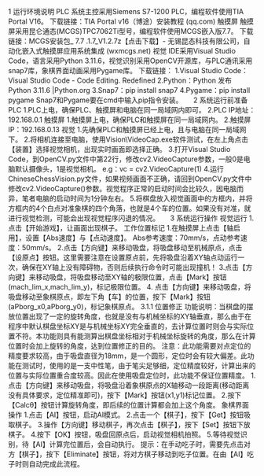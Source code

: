 1	运行环境说明
PLC
系统主控采用Siemens S7-1200 PLC，编程软件使用TIA Portal V16。
下载链接：TIA Portal v16（博途）安装教程 (qq.com)
触摸屏
触摸屏采用昆仑通态(MCGS)TPC7062Ti型号，编程软件使用MCGS嵌入版7.7。
下载链接：MCGS安装包_ 7.7 .1.7_V1.2.7z【点击下载】- 无锡昆态科技有限公司，自动化嵌入式触摸屏应用系统集成 (wxmcgs.net)
视觉
IDE采用Visual Studio Code，语言采用Python 3.11.6，视觉识别采用OpenCV开源库，与PLC通讯采用snap7库，象棋界面动画采用Pygame库。
下载链接：
1.Visual Studio Code：Visual Studio Code - Code Editing. Redefined
2.Python：Python 发布 Python 3.11.6 |Python.org
3.Snap7：pip install snap7
4.Pygame：pip install pygame
Snap7和Pygame要在cmd中输入pip指令安装。
 
2	系统运行前准备
PLC
1.PLC上电，确保PLC、触摸屏和电脑在同一局域网内即可。
2.PLC IP地址：192.168.0.1
触摸屏
1.触摸屏上电，确保PLC和触摸屏在同一局域网内。
2.触摸屏IP：192.168.0.13
视觉
1.先确保PLC和触摸屏已经上电，且与电脑在同一局域网下。
2.将相机连接至电脑，使用Vision\VideoCap.exe软件测试，在左上角点击【装置】选择视觉相机，出现实时画面即选择正确。
3.打开Visual Studio Code，到OpenCV.py文件中第22行，修改cv2.VideoCapture参数，一般0是电脑默认摄像头，1是视觉相机。
e.g：vc = cv2.VideoCapture(1)
4.运行ChineseChessVision.py文件，如果视频画面不正确，请回到OpenCV.py文件中修改cv2.VideoCapture()参数。视觉程序正常的启动时间会比较久，因电脑而异，笔者电脑的启动时间为1分钟左右。
5.将棋盘放入视觉画面中的方框内，并将方框内的4个白点对准象棋的四个角落，也就是4个车的位置。如果没有对准，就进行视觉检测，可能会出现视觉程序闪退的情况。
 
3	系统运行操作
视觉运行
1.点击【开始游戏】，让画面出现棋子。
工作位置标记
1.在触摸屏上点击【轴启用】，设置【Abs速度】与【点动速度】。
Abs参考速度：70mm/s，点动参考速度：50mm/s。
2.点击【方向键】来移动吸盘，将吸盘移动至机械原点，点击【设原点】按钮。这里需要注意在设置原点前，先将吸盘沿着XY轴点动运行一次，确保在XY轴上没有障碍物，否则后续执行命令时可能出现撞机！
3.点击【方向键】来移动吸盘，将吸盘移动至XY轴的极限位置，点击【Mark】按钮(mach_lim_x,mach_lim_y)，标记极限位置。
4. 点击【方向键】来移动吸盘，将吸盘移动至象棋原点，即左下角【车】的位置，按下【Mark】按钮(aPborg_x0,aPborg_y0)，标记象棋原点。
3.1.1	位置修正
功能说明：当棋盘的摆放位置出现了一定的旋转角度，也就是没有与机械坐标的XY轴垂直，那么由于在程序中默认棋盘坐标XY是与机械坐标XY完全垂直的，去计算位置时则会与实际位置不符。本功能则具有能测算出棋盘坐标相对于机械坐标旋转的角度，那么在计算位置时会加上旋转的角度，达到位置修正的目的。
注意：此功能需要对点定位的精度要求较高，由于吸盘直径为18mm，是一个圆形，定位时会有较大偏差。此功能在测试时，使用的是一支中性笔，由于笔尖足够细，定位精度较好，计算出来的位置与实际位置重合度较高。因此在使用吸盘定位时，此功能不保证位置精度。
1.点击【方向键】来移动吸盘，将吸盘沿着象棋原点的X轴移动一段距离(移动距离没有具体要求，定位精准即可)，按下【Mark】按钮(x1,y1)标记位置。
2.按下【Calcθ】按钮计算旋转角度，即后续的位置计算都会加上这个角度。
象棋界面操作
1.点击【AI】按钮，启动AI模式。
2.点击一个【棋子】，按下【Get】按钮吸取棋子。
3.操作【方向键】移动棋子，再次点击【棋子】，按下【Set】按钮下放棋子。
4.按下【OK】按钮，吸盘回原点后，启动视觉相机拍照。
5.等待视觉识别，待【AI】计算完位置后，会自动执行。
提示：在手动吃子时，需要先点击对方【棋子】，按下【Eliminate】按钮，将对方棋子移动到吃子位置。在由【AI】吃子时则自动完成此流程。